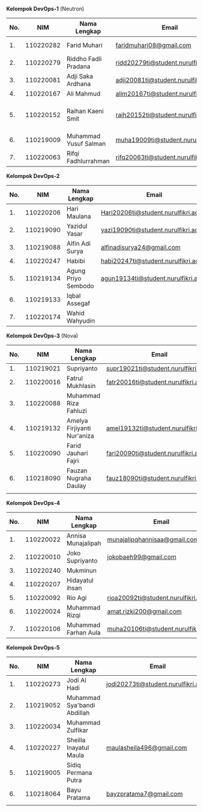 **Kelompok DevOps-1** (Neutron)

| **No.** | **NIM**   | **Nama Lengkap**      | **Email** | **Akun Github** | **Keterangan** |
|---------|-----------|-----------------------|-----------|-----------------|----------------|
| 1.      | 110220282 | Farid Muhari          |faridmuhari08@gmail.com|FaridMuhari                 | Github (Plan)               |
| 2.      | 110220279 | Riddho Fadli Pradana  |    ridd20279ti@student.nurulfikri.ac.id      |Fadly-cloud            | Git (Build)              |
| 3.      | 110220081 | Adji Saka Ardhana     |adji20081ti@student.nurulfikri.ac.id          | adjisakaardhana                | Git (Build)               |
| 4.      | 110220167 | Ali Mahmud            |alim20167ti@student.nurulfikri.ac.id|a5hmudnf|  Jenkins (CI) |
| 5.      | 110220152 | Raihan Kaeni Smit     |raih20152ti@student.nurulfikri.ac.id           |raihan-smit20152ti                 |Ansible, Docker, Kubernetes (CD)                |
| 6.      | 110219009 | Muhammad Yusuf Salman |muha19009ti@student.nurulfikri.ac.id           |Yusmann                 |Git (CF)                |
| 7.      | 110220063 | Rifqi Fadhlurrahman   |rifq20063ti@student.nurulfikri.ac.id           |rifqifdhlr                 | ELK Stack (Monitoring)               |


**Kelompok DevOps-2**

| **No.** | **NIM**   | **Nama Lengkap**    | **Email** | **Akun Github** | **Keterangan** |
|---------|-----------|---------------------|-----------|-----------------|----------------|
| 1.      | 110220206 | Hari Maulana        |Hari20206ti@student.nurulfikri.ac.id           | Harimaulana12345                | Office (Plan)               |
| 2.      | 110219090 | Yazidul Yasar       |yazi19090ti@student.nurulfikri.ac.id           |Yazid19090ti                 |   Git (Build)             |
| 3.      | 110219088 | Alfin Adi Surya     |alfinadisurya24@gmail.com           |alfinadisurya24                 | Gitlab (CI)               |
| 4.      | 110220247 | Habibi              |habi20247ti@student.nurulfikri.ac.id           |habibi247                 | Docker (CD               |
| 5.      | 110219134 | Agung Priyo Sembodo |agun19134ti@student.nurulfikri.ac.id           |priyo00                 |  Jira (Operate)              |
| 6.      | 110219133 | Iqbal Assegaf       |           |                 | Trello (CF)               |
| 7.      | 110220174 | Wahid Wahyudin      |           |                 |                |


**Kelompok DevOps-3** (Nova)

| **No.** | **NIM**   | **Nama Lengkap**            | **Email** | **Akun Github** | **Keterangan** |
|---------|-----------|-----------------------------|-----------|-----------------|----------------|
| 1.      | 110219021 | Supriyanto                  | supr19021ti@student.nurulfikri.ac.id          |supriyanto2020                 |       Plan   (Gdocs)      |
| 2.      | 110220016 | Fatrul Mukhlasin            | fatr20016ti@student.nurulfikri.ac.id          | fatrulmukhlasin                |      Build (github         |
| 3.      | 110220088 | Muhammad Riza Fahluzi       |           |                 |                |
| 4.      | 110219132 | Amelya Firjiyanti Nur'aniza | amel19132ti@student.nurulfikri.ac.id          | AmelyaFN                |          CD   (Docker ansible)  |
| 5.      | 110220090 | Farid Jauhari Fajri         | fari20090ti@student.nurulfikri.ac.id| FaridJF|            operate   (Zabbix) |
| 6.      | 110218090 | Fauzan Nugraha Daulay       |fauz18090ti@student.nurulfikri.ac.id|owzan29|          CF   (Zendesk,browserstrack   |
|         |           |                             |           |                 |                |

**Kelompok DevOps-4**

| **No.** | **NIM**   | **Nama Lengkap**     | **Email** | **Akun Github** | **Keterangan** |
|---------|-----------|----------------------|-----------|-----------------|----------------|
| 1.      | 110220022 | Annisa Munajalipah   |  munajalipqhannisaa@gmail.com       |   annisa32              |                |
| 2.      | 110220010 | Joko Supriyanto      | jokobaeh99@gmail.com          |jokosupriyanto22                 |                |
| 3.      | 110220240 | Mukminun             |           |                 |                |
| 4.      | 110220207 | Hidayatul ihsan      |           |                 |                |
| 5.      | 110220092 | Rio Agi              | rioa20092ti@student.nurulfikri.ac.id|        Rioagi18         |                |
| 6.      | 110220024 | Muhammad Rizqi       | amat.rizki200@gmail.com          | rizqi007                |                |
| 7.      | 110220106 | Muhammad Farhan Aula | muha20106ti@student.nurulfikri.ac.id          |  FarhanAula               |                |

**Kelompok DevOps-5**

| **No.** | **NIM**   | **Nama Lengkap**            | **Email** | **Akun Github** | **Keterangan** |
|---------|-----------|-----------------------------|-----------|-----------------|----------------|
| 1.      | 110220273 | Jodi Al Hadi                |jodi20273ti@student.nurulfikri.ac.id           |jodi2708                 |                |
| 2.      | 110219052 | Muhammad Sya'bandi Abdillah |           |                 |                |
| 3.      | 110220034 | Muhammad Zulfikar           |           |                 |                |
| 4.      | 110220227 | Sheilla Inayatul Maula      | maulasheila496@gmail.com| SheillaInyt           |            |                |
| 5.      | 110219005 | Sidiq Permana Putra         |           |                 |                |
| 6.      | 110218064 | Bayu Pratama                | bayzpratama7@gmail.com | swtlbyz |                |
|         |           |                             |           |                 |                |
